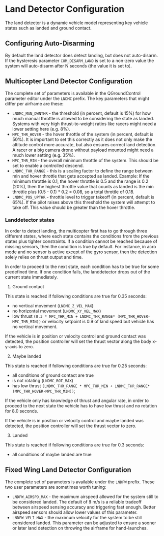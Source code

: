 # Land Detector Configuration

The land detector is a dynamic vehicle model representing key vehicle states such as landed and ground contact.

## Configuring Auto-Disarming

By default the land detector does detect landing, but does not auto-disarm. If the hysteresis parameter `COM_DISARM_LAND` is set to a non-zero value the system will auto-disarm after N seconds \(the value it is set to\).

## Multicopter Land Detector Configuration

The complete set of parameters is available in the QGroundControl parameter editor under the `LNDMC` prefix. The key parameters that might differ per airframe are these:

* `LNDMC_MAN_DWNTHR` - the threshold \(in percent, default is 15%\) for how much manual throttle is allowed to be considering the state as landed. Systems with very high thrust-to-weight ratios like racers might need a lower setting here \(e.g. 8%\).
* `MPC_THR_HOVER` - the hover throttle of the system \(in percent, default is 50%\). It is important to set this correctly as it does not only make the altitude control more accurate, but also ensures correct land detection. A racer or a big camera drone without payload mounted might need a much lower setting \(e.g. 35%\).
* `MPC_THR_MIN` - the overall minimum throttle of the system. This should be set to enable a controlled descend.
* `LNDMC_THR_RANGE` - this is a scaling factor to define the range between min and hover throttle that gets accepted as landed. Example: If the minimum throttle is 0.1, the hover throttle is 0.5 and the range is 0.2 \(20%\), then the highest throttle value that counts as landed is the min throttle plus \(0.5 - 0.1\) \* 0.2 = 0.08, so a total throttle of 0.18.
* `LNDMC_POS_UPTHR` - throttle level to trigger takeoff \(in percent, default is 65%\). If the pilot raises above this threshold the system will attempt to take off. This value should be greater than the hover throttle.

### Landdetector states

In order to detect landing, the multicopter first has to
 go through three different states, where each state contains the conditions from the previous states plus tighter constraints. If a condition cannot be reached because of missing sensors, then the condition is true by default. For instance, 
 in acro mode and no sensor is active except of the gyro sensor, then the detection solely relies on thrust output and time. 
 
 In order to proceed to the next state, each condition has to be true for some predefined time. If one condition fails, the landdetector drops out of the current state immediately. 

1. Ground contact

This state is reached if following conditions are true for 0.35 seconds:

- no vertical movement (`LNDMC_Z_VEL_MAX`)
- no horizontal movement (`LNDMC_XY_VEL_MAX`)
- low thrust `(0.3 * MPC_THR_MIN + LNDMC_THR_RANGE* (MPC_THR_HOVER-MPC_THR_MIN))` or velocity setpoint is 0.9 of land speed but vehicle has no vertical movement.

If the vehicle is in position or velocity control and ground contact was detected, the position controller will set the thrust vector along the body x-y-axis to zero. 

2. Maybe landed

This state is reached if following conditions are true for 0.25 seconds:

- all conditions of ground contact are true
- is not rotating (`LNDMC_ROT_MAX`)
- has low thrust `(LNDMC_THR_RANGE * MPC_THR_MIN + LNDMC_THR_RANGE* (MPC_THR_HOVER-MPC_THR_MIN))`; 

If the vehicle only has knowledge of thrust and angular rate, in order to proceed to the next state the vehicle has to have low thrust and no rotation for 8.0 seconds. 

If the vehicle is in position or velocity control and maybe landed was detected, the position controller will set the thrust vector to zero. 


3. Landed

This state is reached if following conditions are true for 0.3 seconds:
- all conditions of maybe landed are true


## Fixed Wing Land Detector Configuration

The complete set of parameters is available under the `LNDFW` prefix. These two user parameters are sometimes worth tuning:

* `LNDFW_AIRSPD_MAX` - the maximum airspeed allowed for the system still to be considered landed. The default of 8 m/s is a reliable tradeoff between airspeed sensing accuracy and triggering fast enough. Better airspeed sensors should allow lower values of this parameter.
* `LNDFW_VELI_MAX` - the maximum velocity for the system to be still considered landed. This parameter can be adjusted to ensure a sooner or later land detection on throwing the airframe for hand-launches.



